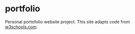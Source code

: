 # portfolio
Personal portofolio website project. This site adapts code from [w3schools.com](https://www.w3schools.com/howto/howto_css_sidebar_responsive.asp).

